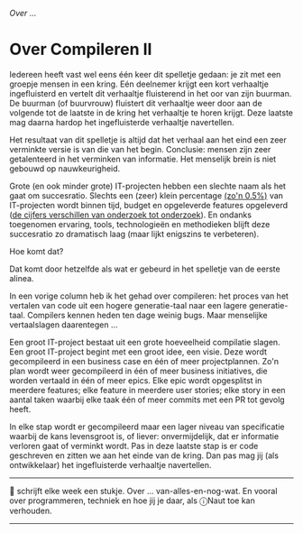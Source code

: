 *Over ...*

# Over Compileren II

Iedereen heeft vast wel eens één keer dit spelletje gedaan: je zit met een groepje mensen in een kring. Eén deelnemer krijgt een kort verhaaltje ingefluisterd en vertelt dit verhaaltje fluisterend in het oor van zijn buurman. De buurman (of buurvrouw) fluistert dit verhaaltje weer door aan de volgende tot de laatste in de kring het verhaaltje te horen krijgt. Deze laatste mag daarna hardop het ingefluisterde verhaaltje navertellen.

Het resultaat van dit spelletje is altijd dat het verhaal aan het eind een zeer verminkte versie is van die van het begin. Conclusie: mensen zijn zeer getalenteerd in het verminken van informatie. Het menselijk brein is niet gebouwd op nauwkeurigheid.

Grote (en ook minder grote) IT-projecten hebben een slechte naam als het gaat om succesratio. Slechts een (zeer) klein percentage [(zo'n 0.5%)](https://www.runn.io/blog/it-project-management-statistics "Only 0.5% of IT projects are truly ‘successful’") van IT-projecten wordt binnen tijd, budget en opgeleverde features opgeleverd ([de cijfers verschillen van onderzoek tot onderzoek](https://teamstage.io/project-management-statistics/)). En ondanks toegenomen ervaring, tools, technologieën en methodieken blijft deze succesratio zo dramatisch laag (maar lijkt enigszins te verbeteren).

Hoe komt dat?

Dat komt door hetzelfde als wat er gebeurd in het spelletje van de eerste alinea.

In een vorige column heb ik het gehad over compileren: het proces van het vertalen van code uit een hogere generatie-taal naar een lagere generatie-taal. Compilers kennen heden ten dage weinig bugs. Maar menselijke vertaalslagen daarentegen ...

Een groot IT-project bestaat uit een grote hoeveelheid compilatie slagen. Een groot IT-project begint met een groot idee, een visie. Deze wordt gecompileerd in een business case en één of meer projectplannen. Zo'n plan wordt weer gecompileerd in één of meer business initiatives, die worden vertaald in één of meer epics. Elke epic wordt opgesplitst in meerdere features; elke feature in meerdere user stories; elke story in een aantal taken waarbij elke taak één of meer commits met een PR tot gevolg heeft.

In elke stap wordt er gecompileerd maar een lager niveau van specificatie waarbij de kans levensgroot is, of liever: onvermijdelijk, dat er informatie verloren gaat of verminkt wordt. Pas in deze laatste stap is er code geschreven en zitten we aan het einde van de kring. Dan pas mag jij (als ontwikkelaar) het ingefluisterde verhaaltje navertellen.

---

🍐 schrijft elke week een stukje. Over ... van-alles-en-nog-wat. 
En vooral over programmeren, techniek en hoe jij je daar, als &#9432;Naut toe kan verhouden.

---

